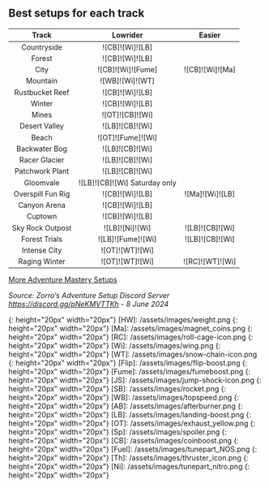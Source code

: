 ## Best setups for each track

Track | Lowrider | Easier
:--: | :--: | :--:
Countryside | ![CB]![Wi]![LB] | 
Forest | ![CB]![Wi]![LB] | 
City | ![CB]![Wi]![Fume] | ![CB]![Wi]![Ma]
Mountain | ![WB]![Wi]![WT] | 
Rustbucket Reef | ![CB]![Wi]![LB] | 
Winter | ![CB]![Wi]![LB] | 
Mines | ![OT]![CB]![Wi] | 
Desert Valley | ![LB]![CB]![Wi] | 
Beach | ![OT]![Fume]![Wi] | 
Backwater Bog | ![LB]![CB]![Wi] | 
Racer Glacier | ![LB]![CB]![Wi] | 
Patchwork Plant | ![LB]![CB]![Wi] | 
Gloomvale | ![LB]![CB]![Wi] Saturday only | 
Overspill Fun Rig | ![CB]![Wi]![LB] | ![Ma]![Wi]![LB]
Canyon Arena | ![CB]![Wi]![LB] | 
Cuptown | ![CB]![Wi]![LB] | 
Sky Rock Outpost | ![LB]![Ni]![Wi] | ![LB]![CB]![Wi]
Forest Trials | ![LB]![Fume]![Wi] | ![LB]![CB]![Wi]
Intense City | ![OT]![WT]![Wi] | 
Raging Winter | ![OT]![WT]![Wi] | ![RC]![WT]![Wi]

[More Adventure Mastery Setups](/info/#adventures)  

*Source: Zorro’s Adventure Setup Discord Server https://discord.gg/pNeKMVTTKh - 8 June 2024*

[AC]: /assets/images/aircontrol.png
{: height="20px" width="20px"}
[HW]: /assets/images/weight.png
{: height="20px" width="20px"}
[Ma]: /assets/images/magnet_coins.png
{: height="20px" width="20px"}
[RC]: /assets/images/roll-cage-icon.png
{: height="20px" width="20px"}
[Wi]: /assets/images/wing.png
{: height="20px" width="20px"}
[WT]: /assets/images/snow-chain-icon.png
{: height="20px" width="20px"}
[Flip]: /assets/images/flip-boost.png
{: height="20px" width="20px"}
[Fume]: /assets/images/fumeboost.png
{: height="20px" width="20px"}
[JS]: /assets/images/jump-shock-icon.png
{: height="20px" width="20px"}
[SB]: /assets/images/rocket.png
{: height="20px" width="20px"}
[WB]: /assets/images/topspeed.png
{: height="20px" width="20px"}
[AB]: /assets/images/afterburner.png
{: height="20px" width="20px"}
[LB]: /assets/images/landing-boost.png
{: height="20px" width="20px"}
[OT]: /assets/images/exhaust_yellow.png
{: height="20px" width="20px"}
[Sp]: /assets/images/spoiler.png
{: height="20px" width="20px"}
[CB]: /assets/images/coinboost.png
{: height="20px" width="20px"}
[Fuel]: /assets/images/tunepart_NOS.png
{: height="20px" width="20px"}
[Th]: /assets/images/thruster_icon.png
{: height="20px" width="20px"}
[Ni]: /assets/images/tunepart_nitro.png
{: height="20px" width="20px"}
